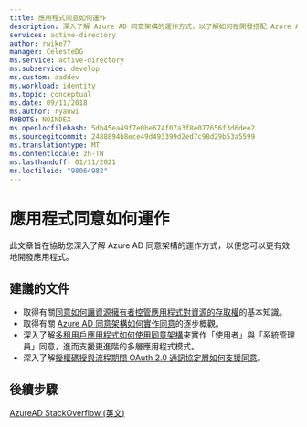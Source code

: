 ```yaml
---
title: 應用程式同意如何運作
description: 深入了解 Azure AD 同意架構的運作方式，以了解如何在開發搭配 Azure AD 執行的應用程式時使用它
services: active-directory
author: rwike77
manager: CelesteDG
ms.service: active-directory
ms.subservice: develop
ms.custom: aaddev
ms.workload: identity
ms.topic: conceptual
ms.date: 09/11/2018
ms.author: ryanwi
ROBOTS: NOINDEX
ms.openlocfilehash: 5db45ea49f7e0be674f07a3f8e077656f3d6dee2
ms.sourcegitcommit: 2488894b8ece49d493399d2ed7c98d29b53a5599
ms.translationtype: MT
ms.contentlocale: zh-TW
ms.lasthandoff: 01/11/2021
ms.locfileid: "98064982"
---
```

# <a name="how-application-consent-works"></a>應用程式同意如何運作

此文章旨在協助您深入了解 Azure AD 同意架構的運作方式，以便您可以更有效地開發應用程式。

## <a name="recommended-documents"></a>建議的文件

- 取得有關[同意如何讓資源擁有者控管應用程式對資源的存取權](./developer-glossary.md#consent)的基本知識。
- 取得有關 [Azure AD 同意架構如何實作同意](./quickstart-register-app.md)的逐步概觀。
- 深入了解[多租用戶應用程式如何使用同意架構](./howto-convert-app-to-be-multi-tenant.md)來實作「使用者」與「系統管理員」同意，進而支援更進階的多層應用程式模式。
- 深入了解[授權碼授與流程期間 OAuth 2.0 通訊協定層如何支援同意](../azuread-dev/v1-protocols-oauth-code.md#request-an-authorization-code)。

## <a name="next-steps"></a>後續步驟
[AzureAD StackOverflow (英文)](https://stackoverflow.com/questions/tagged/azure-active-directory)